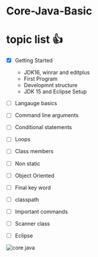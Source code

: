 # Core-Java-Basic



# topic list :+1:

- [x] Getting Started
    - JDK16, winrar and editplus
    - First Program
    - Developmnt structure
    - JDK 15 and Eclipse Setup


- [ ] Langauge basics 
- [ ] Command line arguments 
- [ ] Conditional statements 
- [ ] Loops 
- [ ] Class members 
- [ ] Non static 
- [ ] Object Oriented 
- [ ] Final key word 
- [ ] classpath 
- [ ] Important commands 
- [ ] Scanner class 
- [ ] Eclipse 
 




![core java](https://user-images.githubusercontent.com/97358095/221773118-8589e2cd-3d90-428c-8cce-90d0514eb8a1.png)
